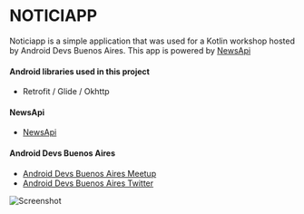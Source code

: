 # NOTICIAPP

Noticiapp is a simple application that was used for a Kotlin workshop hosted by Android Devs Buenos Aires. This app is powered by [NewsApi]

#### Android libraries used in this project
  - Retrofit / Glide / Okhttp

#### NewsApi
 - [NewsApi]

#### Android Devs Buenos Aires
- [Android Devs Buenos Aires Meetup][adevsBAMeetup]
- [Android Devs Buenos Aires Twitter][adevsBATwitter]

 [adevsBAMeetup]: <http://meetup.com/es-ES/Android-Devs-Buenos-Aires>
 [adevsBATwitter]: <https://twitter.com/AndroidDevsBSAS>
 [newsapi]: <https://newsapi.org/>
 
![Screenshot](https://thumbs.gfycat.com/RemoteFinishedJoey-size_restricted.gif?raw=true)
